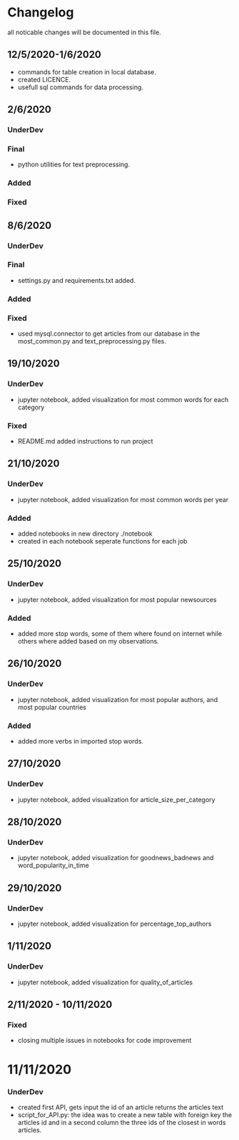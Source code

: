 # Changelog

all noticable changes will be documented in this file.

## 12/5/2020-1/6/2020
  - commands for table creation in local database.
  - created LICENCE.
  - usefull sql commands for data processing.
  
## 2/6/2020

### UnderDev

### Final
  - python utilities for text preprocessing. 
  
### Added

### Fixed

## 8/6/2020

### UnderDev

### Final
  - settings.py and requirements.txt added.
  
### Added

### Fixed
- used mysql.connector to get articles from our database in the most_common.py and text_preprocessing.py files.

## 19/10/2020

### UnderDev
- jupyter notebook, added visualization for most common words for each category

### Fixed
- README.md added instructions to run project

## 21/10/2020

### UnderDev
- jupyter notebook, added visualization for most common words per year

### Added
- added notebooks in new directory ./notebook
- created in each notebook seperate functions for each job

## 25/10/2020

### UnderDev
- jupyter notebook, added visualization for most popular newsources

### Added
- added more stop words, some of them where found on internet while others where added based on my observations.

## 26/10/2020

### UnderDev
- jupyter notebook, added visualization for most popular authors, and most popular countries

### Added
- added more verbs in imported stop words.

## 27/10/2020

### UnderDev
- jupyter notebook, added visualization for article_size_per_category

## 28/10/2020

### UnderDev
- jupyter notebook, added visualization for goodnews_badnews and word_popularity_in_time

## 29/10/2020

### UnderDev
- jupyter notebook, added visualization for percentage_top_authors

## 1/11/2020

### UnderDev
- jupyter notebook, added visualization for quality_of_articles

## 2/11/2020 - 10/11/2020

### Fixed
- closing multiple issues in notebooks for code improvement

# 11/11/2020

### UnderDev
- created first API, gets input the id of an article returns the articles text 
- script_for_API.py: the idea was to create a new table with foreign key the articles id and in a second column the three ids of the closest in words articles.

